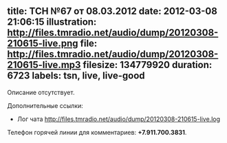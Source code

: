 title: ТСН №67 от 08.03.2012
date: 2012-03-08 21:06:15
illustration: http://files.tmradio.net/audio/dump/20120308-210615-live.png
file: http://files.tmradio.net/audio/dump/20120308-210615-live.mp3
filesize: 134779920
duration: 6723
labels: tsn, live, live-good
---
Описание отсутствует.

Дополнительные ссылки:

- Лог чата
  http://files.tmradio.net/audio/dump/20120308-210615-live.log

Телефон горячей линии для комментариев: **+7.911.700.3831**.
